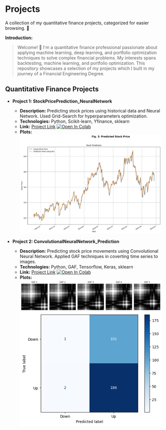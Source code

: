 # Projects

A collection of my quantitative finance projects, categorized for easier browsing.  👋

**Introduction:**

> Welcome! 👋 I'm a quantitative finance professional passionate about applying machine learning, deep learning, and portfolio optimization techniques to solve complex financial problems.  My interests spans backtesting, machine learning, and portfolio optimization.  This repository showcases a selection of my projects which I built in my journey of a Financial Engineering Degree.


## Quantitative Finance Projects

* **Project 1: StockPricePrediction_NeuralNetwork**
    * **Description:** Predicting stock prices using historical data and Neural Network. Used Grid-Search for hyperparameters optimization.
    * **Technologies:** Python, Scikit-learn, Yfinance, sklearn
    * **Link:** [Project Link](https://github.com/kachunchan-analytics/projects/blob/main/StockPricePrediction_NeuralNetwork.ipynb) [![Open In Colab](https://colab.research.google.com/assets/colab-badge.svg)](https://colab.research.google.com/drive/1Jh78UxSBzGYzFTaW4P1G7Zr4CZcNsiNz?usp=sharing)
    * **Plots:** ![My Photo](Plots/StockPrediciton_NeuralNetwork.png)

* **Project 2: ConvolutionalNeuralNetwork_Prediction**
    * **Description:** Predicting stock price movements using Convolutional Neural Network. Applied GAF techniques in coverting time series to images.
    * **Technologies:** Python, GAF, Tensorflow, Keras, sklearn
    * **Link:** [Project Link](https://github.com/kachunchan-analytics/projects/blob/main/ConvolutionalNeuralNetwork_Prediction.ipynb) [![Open In Colab](https://colab.research.google.com/assets/colab-badge.svg)](https://colab.research.google.com/drive/1fXhuSLU_CxPIHiMbELwEuuKoJih2SeQs?usp=sharing)
    * **Plots:** ![My Photo](Plots/GAF.png)
    ![My Photo](Plots/classification.png)
